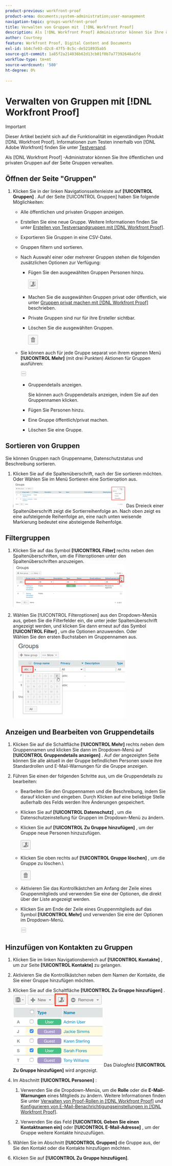 ```yaml
---
product-previous: workfront-proof
product-area: documents;system-administration;user-management
navigation-topic: groups-workfront-proof
title: Verwalten von Gruppen mit  [!DNL Workfront Proof]
description: Als [!DNL Workfront Proof] Administrator können Sie Ihre öffentlichen und privaten Gruppen auf der Seite Gruppen verwalten.
author: Courtney
feature: Workfront Proof, Digital Content and Documents
exl-id: bb4cfe03-d2c8-47f5-8c5c-de5218935ab5
source-git-commit: 1a85f2a214036b62d13cb01f0b7a77392648a5fd
workflow-type: tm+mt
source-wordcount: '580'
ht-degree: 0%

---
```


# Verwalten von Gruppen mit [!DNL Workfront Proof]

>[!IMPORTANT]
>
>Dieser Artikel bezieht sich auf die Funktionalität im eigenständigen Produkt [!DNL Workfront Proof]. Informationen zum Testen innerhalb von [!DNL Adobe Workfront] finden Sie unter [Testversand](../../../review-and-approve-work/proofing/proofing.md).

Als [!DNL Workfront Proof] -Administrator können Sie Ihre öffentlichen und privaten Gruppen auf der Seite Gruppen verwalten.

## Öffnen der Seite &quot;Gruppen&quot;

1. Klicken Sie in der linken Navigationsseitenleiste auf **[!UICONTROL Gruppen]** .
Auf der Seite [!UICONTROL Gruppen] haben Sie folgende Möglichkeiten:

   * Alle öffentlichen und privaten Gruppen anzeigen.
   * Erstellen Sie eine neue Gruppe. Weitere Informationen finden Sie unter [Erstellen von Testversandgruppen mit  [!DNL Workfront Proof]](../../../workfront-proof/wp-mnguserscontacts/groups/create-proofing-groups.md).
   * Exportieren Sie Gruppen in eine CSV-Datei.
   * Gruppen filtern und sortieren.
   * Nach Auswahl einer oder mehrerer Gruppen stehen die folgenden zusätzlichen Optionen zur Verfügung:

      * Fügen Sie den ausgewählten Gruppen Personen hinzu.

        ![Groups_page-add_people_btn.png](assets/groups-page-add-people-btn-30x29.png)

      * Machen Sie die ausgewählten Gruppen privat oder öffentlich, wie unter [Gruppen privat machen mit [!DNL Workfront Proof]](../../../workfront-proof/wp-mnguserscontacts/groups/make-groups-private.md) beschrieben.
      * Private Gruppen sind nur für ihre Ersteller sichtbar.
      * Löschen Sie die ausgewählten Gruppen.

        ![](assets/trash-button.png)
   * Sie können auch für jede Gruppe separat von ihrem eigenen Menü **[!UICONTROL Mehr]** (mit drei Punkten) Aktionen für Gruppen ausführen:

     ![](assets/more-button-small.png)

      * Gruppendetails anzeigen.

        Sie können auch Gruppendetails anzeigen, indem Sie auf den Gruppennamen klicken.
      * Fügen Sie Personen hinzu.
      * Eine Gruppe öffentlich/privat machen.
      * Löschen Sie eine Gruppe.


## Sortieren von Gruppen

Sie können Gruppen nach Gruppenname, Datenschutzstatus und Beschreibung sortieren.

1. Klicken Sie auf die Spaltenüberschrift, nach der Sie sortieren möchten.
Oder
Wählen Sie im Menü Sortieren eine Sortieroption aus.
   ![Groups_page-sorte_menu.png](assets/groups-page-sort-menu-350x80.png)
Das Dreieck einer Spaltenüberschrift zeigt die Sortierreihenfolge an. Nach oben zeigt es eine aufsteigende Reihenfolge an, eine nach unten weisende Markierung bedeutet eine absteigende Reihenfolge.

## Filtergruppen

1. Klicken Sie auf das Symbol **[!UICONTROL Filter]** rechts neben den Spaltenüberschriften, um die Filteroptionen unter den Spaltenüberschriften anzuzeigen.
   ![Group_page-filter_icon_and_options.png](assets/group-page-filter-icon-and-options-350x134.png)

1. Wählen Sie [!UICONTROL Filteroptionen] aus den Dropdown-Menüs aus, geben Sie die Filterfelder ein, die unter jeder Spaltenüberschrift angezeigt werden, und klicken Sie dann erneut auf das Symbol **[!UICONTROL Filter]** , um die Optionen anzuwenden.
Oder\
   Wählen Sie den ersten Buchstaben im Gruppennamen aus.
   ![Groups_page-filtering_by_letter.png](assets/groups-page-filtering-by-letter-350x245.png)

## Anzeigen und Bearbeiten von Gruppendetails

1. Klicken Sie auf die Schaltfläche **[!UICONTROL Mehr]** rechts neben dem Gruppennamen und klicken Sie dann im Dropdown-Menü auf **[!UICONTROL Gruppendetails anzeigen]** .
Auf der angezeigten Seite können Sie alle aktuell in der Gruppe befindlichen Personen sowie ihre Standardrollen und E-Mail-Warnungen für die Gruppe anzeigen.

1. Führen Sie einen der folgenden Schritte aus, um die Gruppendetails zu bearbeiten:

   * Bearbeiten Sie den Gruppennamen und die Beschreibung, indem Sie darauf klicken und eingeben. Durch Klicken auf eine beliebige Stelle außerhalb des Felds werden Ihre Änderungen gespeichert.
   * Klicken Sie auf **[!UICONTROL Datenschutz]** , um die Datenschutzeinstellung für Gruppen im Dropdown-Menü zu ändern.
   * Klicken Sie auf **[!UICONTROL Zu Gruppe hinzufügen]** , um der Gruppe neue Personen hinzuzufügen.

     ![Add_to_Group_btn.png](assets/add-to-group-btn.png)

   * Klicken Sie oben rechts auf **[!UICONTROL Gruppe löschen]** , um die Gruppe zu löschen.\

     ![Trash_button.png](assets/trash-button.png)

   * Aktivieren Sie das Kontrollkästchen am Anfang der Zeile eines Gruppenmitglieds und verwenden Sie eine der Optionen, die direkt über der Liste angezeigt werden.
   * Klicken Sie am Ende der Zeile eines Gruppenmitglieds auf das Symbol **[!UICONTROL Mehr]** und verwenden Sie eine der Optionen im Dropdown-Menü.

     ![More_button_small.png](assets/more-button-small.png)

## Hinzufügen von Kontakten zu Gruppen

1. Klicken Sie im linken Navigationsbereich auf **[!UICONTROL Kontakte]** , um zur Seite **[!UICONTROL Kontakte]** zu gelangen.

1. Aktivieren Sie die Kontrollkästchen neben dem Namen der Kontakte, die Sie einer Gruppe hinzufügen möchten.
1. Klicken Sie auf die Schaltfläche **[!UICONTROL Zu Gruppe hinzufügen]** .
   ![](assets/screenshot-2018-04-06-15-27-17.png)
Das Dialogfeld **[!UICONTROL Zu Gruppe hinzufügen]** wird angezeigt.

1. Im Abschnitt **[!UICONTROL Personen]** :

   1. Verwenden Sie die Dropdown-Menüs, um die **Rolle** oder die **E-Mail-Warnungen** eines Mitglieds zu ändern. Weitere Informationen finden Sie unter [Verwalten von Proof-Rollen in  [!DNL Workfront Proof]](../../../workfront-proof/wp-work-proofsfiles/share-proofs-and-files/manage-proof-roles.md) und [Konfigurieren von E-Mail-Benachrichtigungseinstellungen in  [!DNL Workfront Proof]](../../../workfront-proof/wp-emailsntfctns/email-alerts/config-email-notification-settings-wp.md).

   1. Verwenden Sie das Feld **[!UICONTROL Geben Sie einen Kontaktnamen ein]** oder **[!UICONTROL E-Mail-Adresse]** , um der Gruppe weitere Kontakte hinzuzufügen.

1. Wählen Sie im Abschnitt **[!UICONTROL Gruppen]** die Gruppe aus, der Sie den Kontakt oder die Kontakte hinzufügen möchten.
1. Klicken Sie auf **[!UICONTROL Zu Gruppe hinzufügen]**.
